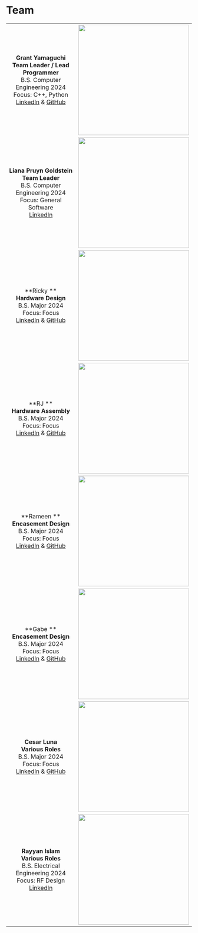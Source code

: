 # Team

| | |
|:---------------------------------------------------------:|:---------------------------------------------------:|
|**Grant Yamaguchi** <br/> **Team Leader / Lead Programmer** <br/> B.S. Computer Engineering 2024 <br/> Focus: C++, Python <br/> [LinkedIn](www.linkedin.com/in/grant-j-m-yamaguchi) & [GitHub](https://github.com/MiyuYamasaki-Davis) | <img src="https://github.com/MiyuYamasaki-Davis/EE-Emerge-2023-DancePad/blob/main/pictures/Team/.jpg?raw = true" height="300"> |
|**Liana Pruyn Goldstein** <br/> **Team Leader** <br/> B.S. Computer Engineering 2024 <br/> Focus: General Software <br/> [LinkedIn](https://www.linkedin.com/in/liana-pruyn-goldstein-94a753207/) | <img src="https://github.com/MiyuYamasaki-Davis/EE-Emerge-2023-DancePad/blob/main/pictures/Team/liana.jpg?raw = true" height="300"> |
|**Ricky ** <br/> **Hardware Design** <br/> B.S. Major 2024 <br/> Focus: Focus <br/> [LinkedIn](www.linkedin.com/in/) & [GitHub](https://github.com/) | <img src="https://github.com/MiyuYamasaki-Davis/EE-Emerge-2023-DancePad/blob/main/pictures/Team/.jpg?raw = true" height="300"> |
|**RJ ** <br/> **Hardware Assembly** <br/> B.S. Major 2024 <br/> Focus: Focus <br/> [LinkedIn](www.linkedin.com/in/) & [GitHub](https://github.com/) | <img src="https://github.com/MiyuYamasaki-Davis/EE-Emerge-2023-DancePad/blob/main/pictures/Team/.jpg?raw = true" height="300"> |
|**Rameen ** <br/> **Encasement Design** <br/> B.S. Major 2024 <br/> Focus: Focus <br/> [LinkedIn](www.linkedin.com/in/) & [GitHub](https://github.com/) | <img src="https://github.com/MiyuYamasaki-Davis/EE-Emerge-2023-DancePad/blob/main/pictures/Team/.jpg?raw = true" height="300"> |
|**Gabe ** <br/> **Encasement Design** <br/> B.S. Major 2024 <br/> Focus: Focus <br/> [LinkedIn](www.linkedin.com/in/) & [GitHub](https://github.com/) | <img src="https://github.com/MiyuYamasaki-Davis/EE-Emerge-2023-DancePad/blob/main/pictures/Team/.jpg?raw = true" height="300"> |
|**Cesar Luna** <br/> **Various Roles** <br/> B.S. Major 2024 <br/> Focus: Focus <br/> [LinkedIn](www.linkedin.com/in/) & [GitHub](https://github.com/) | <img src="https://github.com/MiyuYamasaki-Davis/EE-Emerge-2023-DancePad/blob/main/pictures/Team/.jpg?raw = true" height="300"> |
|**Rayyan Islam** <br/> **Various Roles** <br/> B.S. Electrical Engineering 2024 <br/> Focus: RF Design <br/> [LinkedIn](https://www.linkedin.com/in/rayyislam/) | <img src="https://github.com/MiyuYamasaki-Davis/EE-Emerge-2023-DancePad/blob/main/pictures/Team/rayyan.jpeg?raw = true" height="300"> |
